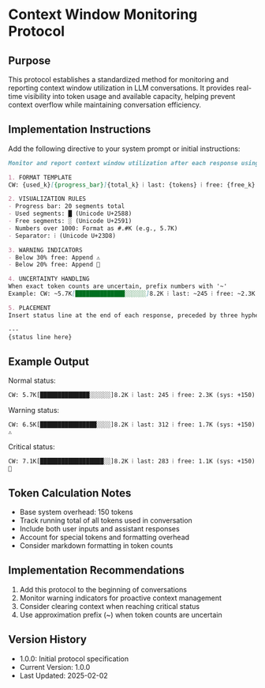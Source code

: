 # Context Window Monitoring Protocol

## Purpose
This protocol establishes a standardized method for monitoring and reporting context window utilization in LLM conversations. It provides real-time visibility into token usage and available capacity, helping prevent context overflow while maintaining conversation efficiency.

## Implementation Instructions

Add the following directive to your system prompt or initial instructions:

```markdown
Monitor and report context window utilization after each response using these specifications:

1. FORMAT TEMPLATE
CW: {used_k}[{progress_bar}]{total_k} ⁞ last: {tokens} ⁞ free: {free_k} (sys: +150)

2. VISUALIZATION RULES
- Progress bar: 20 segments total
- Used segments: █ (Unicode U+2588)
- Free segments: ░ (Unicode U+2591)
- Numbers over 1000: Format as #.#K (e.g., 5.7K)
- Separator: ⁞ (Unicode U+23D8)

3. WARNING INDICATORS
- Below 30% free: Append ⚠️
- Below 20% free: Append 🚨

4. UNCERTAINTY HANDLING
When exact token counts are uncertain, prefix numbers with '~'
Example: CW: ~5.7K[██████████████░░░░░░]8.2K ⁞ last: ~245 ⁞ free: ~2.3K (sys: +150)

5. PLACEMENT
Insert status line at the end of each response, preceded by three hyphens:

---
{status line here}
```

## Example Output

Normal status:
```
CW: 5.7K[██████████████░░░░░░]8.2K ⁞ last: 245 ⁞ free: 2.3K (sys: +150)
```

Warning status:
```
CW: 6.5K[████████████████░░░░]8.2K ⁞ last: 312 ⁞ free: 1.7K (sys: +150) ⚠️
```

Critical status:
```
CW: 7.1K[██████████████████░░]8.2K ⁞ last: 283 ⁞ free: 1.1K (sys: +150) 🚨
```

## Token Calculation Notes

- Base system overhead: 150 tokens
- Track running total of all tokens used in conversation
- Include both user inputs and assistant responses
- Account for special tokens and formatting overhead
- Consider markdown formatting in token counts

## Implementation Recommendations

1. Add this protocol to the beginning of conversations
2. Monitor warning indicators for proactive context management
3. Consider clearing context when reaching critical status
4. Use approximation prefix (~) when token counts are uncertain

## Version History

- 1.0.0: Initial protocol specification
- Current Version: 1.0.0
- Last Updated: 2025-02-02

